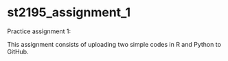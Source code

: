 # st2195_assignment_1

Practice assignment 1:

This assignment consists of uploading two simple codes in R and Python to GitHub.

